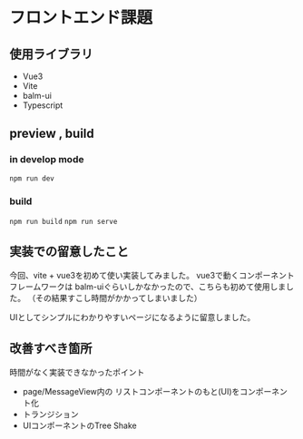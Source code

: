 # フロントエンド課題

## 使用ライブラリ

- Vue3
- Vite
- balm-ui
- Typescript

## preview , build

### in develop mode

```npm run dev```

### build

```npm run build```
```npm run serve```

## 実装での留意したこと

今回、vite + vue3を初めて使い実装してみました。
vue3で動くコンポーネントフレームワークは balm-uiぐらいしかなかったので、こちらも初めて使用しました。
（その結果すこし時間がかかってしまいました）

UIとしてシンプルにわかりやすいページになるように留意しました。

## 改善すべき箇所

時間がなく実装できなかったポイント

- page/MessageView内の リストコンポーネントのもと(UI)をコンポーネント化
- トランジション
- UIコンポーネントのTree Shake
